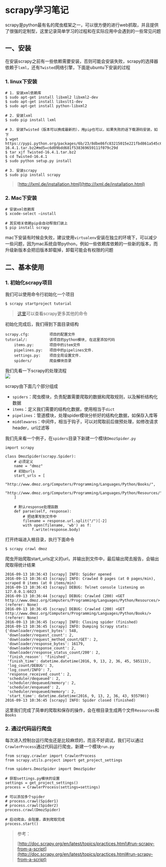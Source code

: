# scrapy学习笔记

scrapy是python最有名的爬虫框架之一，可以很方便的进行web抓取，并且提供了很强的定制型，这里记录简单学习的过程和在实际应用中会遇到的一些常见问题

## 一、安装

在安装scrapy之前有一些依赖需要安装，否则可能会安装失败，scrapy的选择器依赖于`lxml`，还有`Twisted`网络引擎，下面是ubuntu下安装的过程

### 1. linux下安装

```
# 1. 安装xml依赖库
$ sudo apt-get install libxml2 libxml2-dev
$ sudo apt-get install libxslt1-dev
$ sudo apt-get install python-libxml2

# 2. 安装lxml
$ sudo pip install lxml

# 3. 安装Twisted（版本可以换成最新的），用pip也可以，如果失败的话下载源码安装，如下
$ wget https://pypi.python.org/packages/6b/23/8dbe86fc83215015e221fbd861a545c6ec5c9e9cd7514af114d1f64084ab/Twisted-16.4.1.tar.bz2#md5=c6d09bdd681f538369659111f079c29d
$ tar xjf Twisted-16.4.1.tar.bz2
$ cd Twisted-16.4.1
$ sudo python setup.py install

# 3. 安装scrapy
$ sudo pip install scrapy
```

> [http://lxml.de/installation.html](http://lxml.de/installation.html)

### 2. Mac下安装

```
# 安装xml依赖库
$ xcode-select —install

# 其实相关依赖pip会自动帮我们装上
$ pip install scrapy
```

mac下安装有时候会失败，建议使用`virtualenv`安装在独立的环境下，可以减少一些问题，因为mac系统自带python，例如一些依赖库依赖的一些新的版本，而升级新版本会把旧版本卸载掉，卸载可能会有权限的问题

## 二、基本使用

### 1. 初始化scrapy项目

我们可以使用命令行初始化一个项目

```
$ scrapy startproject tutorial
```

> [这里](https://scrapy-chs.readthedocs.io/zh_CN/0.24/topics/commands.html)可以查看scrapy更多其他的命令

初始化完成后，我们得到下面目录结构

```
scrapy.cfg:         项目的配置文件
tutorial/:          该项目的python模块, 在这里添加代码
    items.py:       项目中的item文件
    pipelines.py:   项目中的pipelines文件.
    settings.py:    项目全局设置文件.
    spiders/        爬虫模块目录
```

我们先看一下scrapy的处理流程  
![](http://jbcdn2.b0.upaiyun.com/2016/10/c24dade2ab6bc0143a2abc9d271136d0.png)

scrapy由下面几个部分组成

* `spiders`：爬虫模块，负责配置需要爬取的数据和爬取规则，以及解析结构化数据
* `items`：定义我们需要的结构化数据，使用相当于`dict`
* `pipelines`：管道模块，处理spider模块分析好的结构化数据，如保存入库等
* `middlewares`：中间件，相当于钩子，可以对爬取前后做预处理，如修改请求header，url过滤等

我们先来看一个例子，在`spiders`目录下新建一个模块`DmozSpider.py`

```
import scrapy

class DmozSpider(scrapy.Spider):
    # 必须定义
    name = "dmoz"
    # 初始urls
    start_urls = [
        "http://www.dmoz.org/Computers/Programming/Languages/Python/Books/",
        "http://www.dmoz.org/Computers/Programming/Languages/Python/Resources/"
    ]

    # 默认response处理函数
    def parse(self, response):
        # 把结果写到文件中
        filename = response.url.split("/")[-2]
        with open(filename, 'wb') as f:
            f.write(response.body)
```

打开终端进入根目录，执行下面命令

```
$ scrapy crawl dmoz
```

爬虫开始爬取start\_urls定义的url，并输出到文件中，最后输出爬去报告，会输出爬取得统计结果

```
2016-09-13 10:36:43 [scrapy] INFO: Spider opened
2016-09-13 10:36:43 [scrapy] INFO: Crawled 0 pages (at 0 pages/min), scraped 0 items (at 0 items/min)
2016-09-13 10:36:43 [scrapy] DEBUG: Telnet console listening on 127.0.0.1:6023
2016-09-13 10:36:44 [scrapy] DEBUG: Crawled (200) <GET http://www.dmoz.org/Computers/Programming/Languages/Python/Resources/> (referer: None)
2016-09-13 10:36:45 [scrapy] DEBUG: Crawled (200) <GET http://www.dmoz.org/Computers/Programming/Languages/Python/Books/> (referer: None)
2016-09-13 10:36:45 [scrapy] INFO: Closing spider (finished)
2016-09-13 10:36:45 [scrapy] INFO: Dumping Scrapy stats:
{'downloader/request_bytes': 548,
 'downloader/request_count': 2,
 'downloader/request_method_count/GET': 2,
 'downloader/response_bytes': 16179,
 'downloader/response_count': 2,
 'downloader/response_status_count/200': 2,
 'finish_reason': 'finished',
 'finish_time': datetime.datetime(2016, 9, 13, 2, 36, 45, 585113),
 'log_count/DEBUG': 3,
 'log_count/INFO': 7,
 'response_received_count': 2,
 'scheduler/dequeued': 2,
 'scheduler/dequeued/memory': 2,
 'scheduler/enqueued': 2,
 'scheduler/enqueued/memory': 2,
 'start_time': datetime.datetime(2016, 9, 13, 2, 36, 43, 935790)}
2016-09-13 10:36:45 [scrapy] INFO: Spider closed (finished)
```

这里我们完成了简单的爬取和保存的操作，会在根目录生成两个文件`Resources`和`Books`

### 2. 通过代码运行爬虫

每次进入控制台运行爬虫还是比较麻烦的，而且不好调试，我们可以通过`CrawlerProcess`通过代码运行爬虫，新建一个模块`run.py`

```
from scrapy.crawler import CrawlerProcess
from scrapy.utils.project import get_project_settings
 
from spiders.DmozSpider import DmozSpider
 
# 获取settings.py模块的设置
settings = get_project_settings()
process = CrawlerProcess(settings=settings)
 
# 可以添加多个spider
# process.crawl(Spider1)
# process.crawl(Spider2)
process.crawl(DmozSpider)
 
# 启动爬虫，会阻塞，直到爬取完成
process.start()
```

> 参考：
>
> [http://doc.scrapy.org/en/latest/topics/practices.html\#run-scrapy-from-a-script](http://doc.scrapy.org/en/latest/topics/practices.html#run-scrapy-from-a-script)









